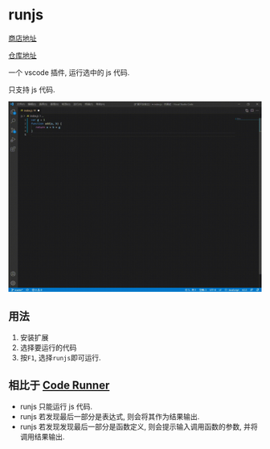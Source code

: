 # runjs

[商店地址](https://marketplace.visualstudio.com/items?itemName=hbybyyang.runjs)

[仓库地址](https://github.com/lsby/vscode-runJs)

一个 vscode 插件, 运行选中的 js 代码.

只支持 js 代码.

![效果图](https://raw.githubusercontent.com/lsby/vscode-runJs/master/doc/20220206121109.gif)

## 用法

1. 安装扩展
2. 选择要运行的代码
3. 按`F1`, 选择`runjs`即可运行.

## 相比于 [Code Runner](https://marketplace.visualstudio.com/items?itemName=formulahendry.code-runner)

- runjs 只能运行 js 代码.
- runjs 若发现最后一部分是表达式, 则会将其作为结果输出.
- runjs 若发现发现最后一部分是函数定义, 则会提示输入调用函数的参数, 并将调用结果输出.
